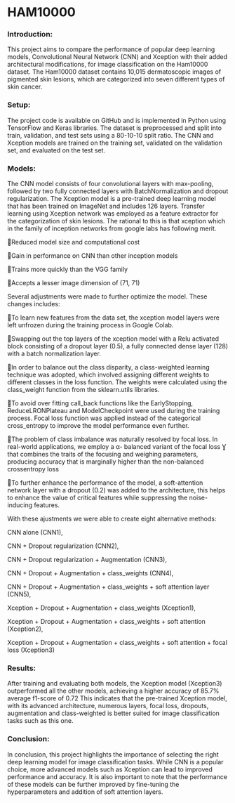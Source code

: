 # HAM10000

### Introduction:

This project aims to compare the performance of popular deep learning models, Convolutional Neural Network (CNN) and Xception with their added architectural modifications, for image classification on the Ham10000 dataset. The Ham10000 dataset contains 10,015 dermatoscopic images of pigmented skin lesions, which are categorized into seven different types of skin cancer.

### Setup:

The project code is available on GitHub and is implemented in Python using TensorFlow and Keras libraries. The dataset is preprocessed and split into train, validation, and test sets using a 80-10-10 split ratio. The CNN and Xception models are trained on the training set, validated on the validation set, and evaluated on the test set.

### Models:

The CNN model consists of four convolutional layers with max-pooling, followed by two fully connected layers with BatchNormalization and dropout regularization. The Xception model is a pre-trained deep learning model that has been trained on ImageNet and includes 126 layers. Transfer learning using Xception network was employed as a feature extractor for the categorization of skin lesions.  The rational to this is that xception which in the family of inception networks from google labs has following merit. 

Reduced model size and computational cost 

Gain in performance on CNN than other inception models

Trains more quickly than the VGG family

Accepts a lesser image dimension of (71, 71) 

Several adjustments were made to further optimize the model. These changes includes:

To learn new features from the data set, the xception model layers were left unfrozen during the training process in Google Colab.

Swapping out the top layers of the xception model with a Relu activated block consisting of a dropout layer (0.5), a fully connected dense layer (128) with a batch normalization layer. 

In order to balance out the class disparity, a class-weighted learning technique was adopted, which involved assigning different weights to different classes in the loss function. The weights were calculated using the class_weight function from the sklearn.utils libraries. 

To avoid over fitting call_back functions like the EarlyStopping, ReduceLRONPlateau and ModelCheckpoint were used during the training process.
Focal loss function was applied instead of the categorical cross_entropy to improve the model performance even further.

The problem of class imbalance was naturally resolved by focal loss. In real-world applications, we employ a α- balanced variant of the focal loss Ɣ that combines the traits of the focusing and weighing parameters, producing accuracy that is marginally higher than the non-balanced crossentropy loss

To further enhance the performance of the model, a soft-attention network layer with a dropout (0.2) was added to the architecture, this helps to enhance the value of critical features while suppressing the noise-inducing features. 


With these ajustments we were able to create eight alternative methods: 

CNN alone (CNN1), 

CNN + Dropout regularization (CNN2), 

CNN + Dropout regularization + Augmentation (CNN3), 

CNN + Dropout + Augmentation + class_weights (CNN4), 

CNN + Dropout + Augmentation + class_weights + soft attention layer (CNN5), 

Xception + Dropout + Augmentation + class_weights (Xception1), 

Xception + Dropout + Augmentation + class_weights + soft attention (Xception2), 

Xception + Dropout + Augmentation + class_weights + soft attention + focal loss (Xception3)


### Results:

After training and evaluating both models, the Xception model (Xception3) outperformed all the other models, achieving a higher accuracy of 85.7% average f1-score of  0.72 This indicates that the pre-trained Xception model, with its advanced architecture, numerous layers, focal loss, dropouts, augmentation and class-weighted is better suited for image classification tasks such as this one.

### Conclusion:

In conclusion, this project highlights the importance of selecting the right deep learning model for image classification tasks. While CNN is a popular choice, more advanced models such as Xception can lead to improved performance and accuracy. It is also important to note that the performance of these models can be further improved by fine-tuning the hyperparameters and addition of soft attention layers.
